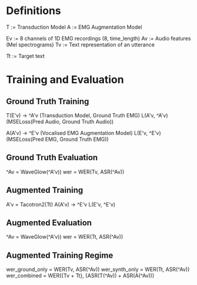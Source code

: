 # Definitions

T  := Transduction Model
A  := EMG Augmentation Model

Ev := 8 channels of 1D EMG recordings (8, time_length)
Av := Audio features (Mel spectrograms)
Tv := Text representation of an utterance

Tt := Target text

# Training and Evaluation

## Ground Truth Training

T(E'v) -> ^A'v (Transduction Model, Ground Truth EMG)
L(A'v, ^A'v)   (MSELoss(Pred Audio, Ground Truth Audio))

A(A'v) -> ^E'v (Vocalised EMG Augmentation Model)
L(E'v, ^E'v)   (MSELoss(Pred EMG, Ground Truth EMG))

## Ground Truth Evaluation

^Av = WaveGlow(^A'v))
wer = WER(Tv, ASR(^Av))

## Augmented Training

A'v = Tacotron2(Tt)
A(A'v) -> ^E'v
L(E'v, ^E'v)

## Augmented Evaluation

^Av = WaveGlow(^A'v))
wer = WER(Tt, ASR(^Av))

## Augmented Training Regime

wer_ground_only = WER(Tv, ASR(^Av))
wer_synth_only  = WER(Tt, ASR(^Av))
wer_combined    = 
    WER({Tv + Tt}, {ASR(T(^Av)) + ASR(A(^Av)))